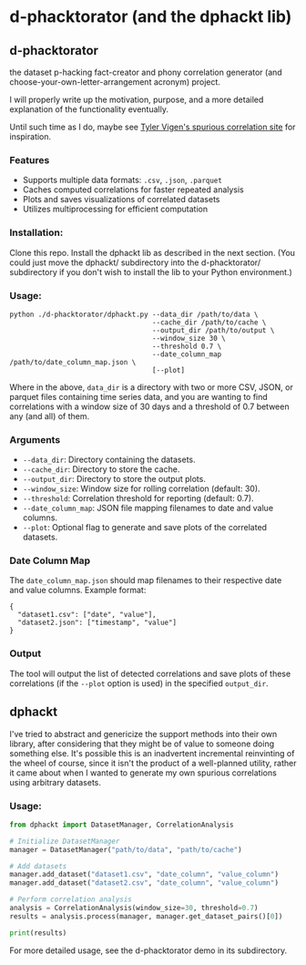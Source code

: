 # d-phacktorator (and the dphackt lib)

## d-phacktorator 
the dataset p-hacking fact-creator and phony correlation generator (and choose-your-own-letter-arrangement acronym) project.

I will properly write up the motivation, purpose, and a more detailed explanation of the functionality eventually. 

Until such time as I do, maybe see [Tyler Vigen's spurious correlation site](https://www.tylervigen.com/spurious-correlations) for inspiration. 

### Features

- Supports multiple data formats: `.csv`, `.json`, `.parquet`
- Caches computed correlations for faster repeated analysis
- Plots and saves visualizations of correlated datasets
- Utilizes multiprocessing for efficient computation

### Installation:
Clone this repo.
Install the dphackt lib as described in the next section.
(You could just move the dphackt/ subdirectory into the d-phacktorator/ subdirectory if you don't wish to install the lib to your Python environment.)

### Usage:
```
python ./d-phacktorator/dphackt.py --data_dir /path/to/data \
                                   --cache_dir /path/to/cache \
                                   --output_dir /path/to/output \
                                   --window_size 30 \
                                   --threshold 0.7 \
                                   --date_column_map /path/to/date_column_map.json \
                                   [--plot]
```
Where in the above, ```data_dir``` is a directory with two or more CSV, JSON, or parquet files containing time series data, and you are wanting to find correlations with a window size of 30 days and a threshold of 0.7 between any (and all) of them.

### Arguments

- `--data_dir`: Directory containing the datasets.
- `--cache_dir`: Directory to store the cache.
- `--output_dir`: Directory to store the output plots.
- `--window_size`: Window size for rolling correlation (default: 30).
- `--threshold`: Correlation threshold for reporting (default: 0.7).
- `--date_column_map`: JSON file mapping filenames to date and value columns.
- `--plot`: Optional flag to generate and save plots of the correlated datasets.

### Date Column Map

The `date_column_map.json` should map filenames to their respective date and value columns. Example format:

```
{
  "dataset1.csv": ["date", "value"],
  "dataset2.json": ["timestamp", "value"]
}
```

### Output

The tool will output the list of detected correlations and save plots of these correlations (if the `--plot` option is used) in the specified `output_dir`.


## dphackt
I've tried to abstract and genericize the support methods into their own library, after considering that they might be of value to someone doing something else. It's possible this is an inadvertent incremental reinvinting of the wheel of course, since it isn't the product of a well-planned utility, rather it came about when I wanted to generate my own spurious correlations using arbitrary datasets.

### Usage:
```python
from dphackt import DatasetManager, CorrelationAnalysis

# Initialize DatasetManager
manager = DatasetManager("path/to/data", "path/to/cache")

# Add datasets
manager.add_dataset("dataset1.csv", "date_column", "value_column")
manager.add_dataset("dataset2.csv", "date_column", "value_column")

# Perform correlation analysis
analysis = CorrelationAnalysis(window_size=30, threshold=0.7)
results = analysis.process(manager, manager.get_dataset_pairs()[0])

print(results)
```

For more detailed usage, see the d-phacktorator demo in its subdirectory.
